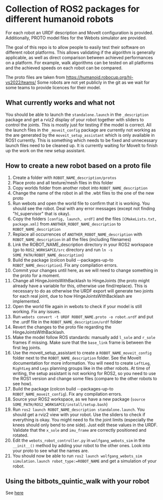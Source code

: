 Collection of ROS2 packages for different humanoid robots 
=========================================================

For each robot an URDF description and MoveIt configuration is provided. Additionally, PROTO model files for the Webots simulator are provided.

The goal of this repo is to allow people to easily test their software on different robot platforms. This allows validating if the algorithm is generally applicable, as well as direct comparison between achieved performances on a platform. For example, walk algorithms can be tested on all platforms and the achieved speeds on each robot can be compared.

The proto files are taken from https://humanoid.robocup.org/hl-vs2022/teams/
Some robots are not yet publicly in the git as we wait for some teams to provide licences for their model.

What currently works and what not
---------------------------------
You should be able to launch the `standalone.launch` in the `_description` package and get a rviz2 display of your robot together with sliders to control the joints. This is mostly just for testing if the model is correct.
All the launch files in the `_moveit_config` package are currently not working as the are generated by the `moveit_setup_assistant` which is only available in ROS1 currently. This is something which needs to be fixed and unnecessary launch files need to be cleaned up. It is currently waiting for MoveIt to finish up the work on the new setup assistant.


How to create a new robot based on a proto file
-----------------------------------------------

1. Create a folder with `ROBOT_NAME_description/protos`
2. Place proto and all texture/mesh files in this folder
3. Copy worlds folder from another robot into `ROBOT_NAME_description`
4. Change the name of the robot in all the .wbt files to the one of the new proto
5. Run webots and open the world file to confirm that it is working. You should see the robot. Deal with any error messages (except not finding "hl_supervisor" that is okay).
6. Copy the folders `[config, launch, urdf]` and the files `[CMakeLists.txt, package.xml]` from `ANOTHER_ROBOT_NAME_description` to `ROBOT_NAME_description`
7. Replace all occurrences of `ANOTHER_ROBOT_NAME_description` with `ROBOT_NAME_description` in all the files (including filenames)
8. Link the ROBOT_NAME_description directory in your ROS2 workspace (go to `ROS2_WORKSAPCE/src` directory and run `ln -s SOME_PATH/ROBOT_NAME_description`)
9. Build the package (colcon build --packages-up-to `ROBOT_NAME_description`). Fix any compilation errors.
10. Commit your changes until here, as we will need to change something in the proto for a moment.
11. Change all HingeJointsWithBacklash to HingeJoints (the proto might already have a variable for this, otherwise use find/replace). This is necessary to do as otherwise the URDF export will generate two joints for each real joint, due to how HingeJointsWithBacklash are implemented.
12. Open the world file again in webots to check if your model is still working. Fix any issues.
13. Run `webots convert -t URDF ROBOT_NAME.proto -o robot.urdf` and put the .urdf file in the `ROBOT_NAME_description/urdf` folder
14. Revert the changes to the proto file regarding the HingeJointsWithBacklash.
15. Make the model follow ROS standards: manually add `l_sole` and `r_sole` frames if missing. Make sure that the `base_link` frame is between the first leg joints.
16. Use the moveit_setup_assistant to create a `ROBOT_NAME_moveit_config` folder next to the `ROBOT_NAME_description` folder. See the MoveIt documentation for more information. You will need to create `LeftLeg`, `RightLeg` and `Legs` planning groups like in the other robots. At time of writing, the setup assistant is not working for ROS2, so you need to use the ROS1 version and change some files (compare to the other robots to see how).
17. Build the package (colcon build --packages-up-to `ROBOT_NAME_moveit_config`). Fix any compilation errors.
18. Source your ROS2 workspace, as we have a new package (`source SOME_PATH/ROS2_WORKSAPCE/install/setup.bash`)
19. Run `ros2 launch ROBOT_NAME_description standalone.launch`. You should get a rviz2 view with your robot. Use the sliders to check if everything is okay. You might need to fix the joint limits (especially the knees should only bend to one side). Just edit these values in the URDF. Validate that the `x_sole` and `imu_frame` are correctly positioned and rotated.
20. Edit the `webots_robot_controller.py` in `wolfgang_webots_sim` in the `__init__()` method by adding your robot to the other ones. Look into your proto to see what the names are.
21. You should now be able to run `ros2 launch wolfgang_webots_sim simulation.launch robot_type:=ROBOT_NAME` and get a simulation of your robot.


Using the bitbots_quintic_walk with your robot
----------------------------------------------
See [here ](https://bit-bots.github.io/quintic_walk/)
